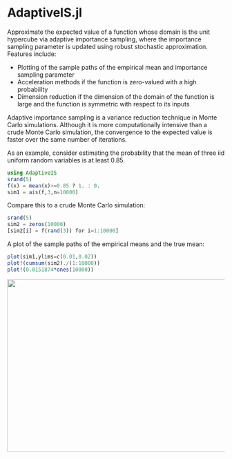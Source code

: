 # AdaptiveIS.jl

Approximate the expected value of a function whose domain is the unit hypercube via adaptive importance sampling, where the importance sampling parameter is updated using robust stochastic approximation. Features include:
* Plotting of the sample paths of the empirical mean and importance sampling parameter
* Acceleration methods if the function is zero-valued with a high probabiilty
* Dimension reduction if the dimension of the domain of the function is large and the function is symmetric with respect to its inputs

Adaptive importance sampling is a variance reduction technique in Monte Carlo simulations. Although it is more computationally intensive than a crude Monte Carlo simulation, the convergence to the expected value is faster over the same number of iterations.

As an example, consider estimating the probability that the mean of three iid uniform random variables is at least 0.85.

```julia
using AdaptiveIS
srand(5)
f(x) = mean(x)>=0.85 ? 1. : 0.
sim1 = ais(f,3,n=10000)
```

Compare this to a crude Monte Carlo simulation:

```julia
srand(5)
sim2 = zeros(10000)
[sim2[i] = f(rand(3)) for i=1:10000]
```

A plot of the sample paths of the empirical means and the true mean:

```julia
plot(sim1,ylims=c(0.01,0.02))
plot!(cumsum(sim2)./(1:10000))
plot!(0.0151874*ones(10000))
```

<img src=https://github.com/EdgyEggplant/AdaptiveIS.jl/raw/master/images/means.png width=600 height=400>

